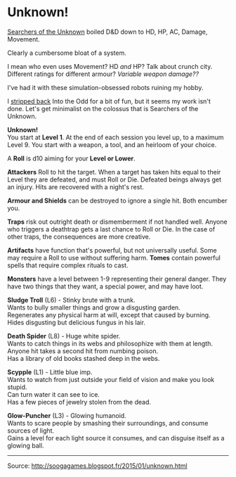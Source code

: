 # Unknown!

[Searchers of the Unknown](https://sites.google.com/site/wizardinabottle/searchers-of-the-unknown) boiled D&D down to HD, HP, AC, Damage, Movement.

Clearly a cumbersome bloat of a system.

I mean who even uses Movement? HD *and* HP? Talk about crunch city. Different ratings for different armour? *Variable weapon damage??*

I've had it with these simulation-obsessed robots ruining my hobby.

I [stripped back](https://plus.google.com/u/0/104927909965528500794/posts/L8mV2uDKxN8) Into the Odd for a bit of fun, but it seems my work isn't done. Let's get minimalist on the colossus that is Searchers of the Unknown.

**Unknown!**  
You start at **Level 1**. At the end of each session you level up, to a maximum Level 9. You start with a weapon, a tool, and an heirloom of your choice.

A **Roll** is d10 aiming for your **Level or Lower**.

**Attackers** Roll to hit the target. When a target has taken hits equal to their Level they are defeated, and must Roll or Die. Defeated beings always get an injury. Hits are recovered with a night's rest.

**Armour and Shields** can be destroyed to ignore a single hit. Both encumber you.

**Traps** risk out outright death or dismemberment if not handled well. Anyone who triggers a deathtrap gets a last chance to Roll or Die. In the case of other traps, the consequences are more creative.

**Artifacts** have function that's powerful, but not universally useful. Some may require a Roll to use without suffering harm. **Tomes** contain powerful spells that require complex rituals to cast.

**Monsters** have a level between 1-9 representing their general danger. They have two things that they want, a special power, and may have loot.

**Sludge Troll** (L6) - Stinky brute with a trunk.  
Wants to bully smaller things and grow a disgusting garden.  
Regenerates any physical harm at will, except that caused by burning.  
Hides disgusting but delicious fungus in his lair.

**Death Spider** (L8) - Huge white spider.  
Wants to catch things in its webs and philosophize with them at length.  
Anyone hit takes a second hit from numbing poison.  
Has a library of old books stashed deep in the webs.

**Scypple** (L1) - Little blue imp.  
Wants to watch from just outside your field of vision and make you look stupid.  
Can turn water it can see to ice.  
Has a few pieces of jewelry stolen from the dead.

**Glow-Puncher** (L3) - Glowing humanoid.  
Wants to scare people by smashing their surroundings, and consume sources of light.  
Gains a level for each light source it consumes, and can disguise itself as a glowing ball.


----

Source: http://soogagames.blogspot.fr/2015/01/unknown.html
